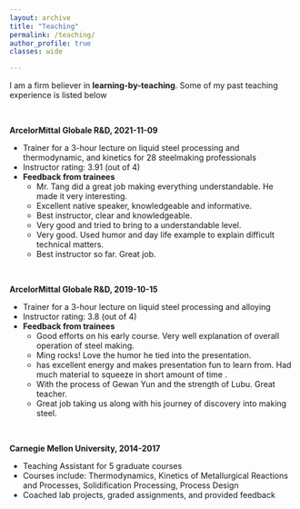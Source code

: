 ```yaml
---
layout: archive
title: "Teaching"
permalink: /teaching/
author_profile: true
classes: wide

---
```


I am a firm believer in **learning-by-teaching**. Some of my past teaching experience is listed below

<br/>

**ArcelorMittal Globale R&D, 2021-11-09**
  - Trainer for a 3-hour lecture on liquid steel processing and thermodynamic, and kinetics for 28 steelmaking professionals
  - Instructor rating: 3.91 (out of 4)
  - **Feedback from trainees**
    - Mr. Tang did a great job making everything understandable. He made it very interesting.
    - Excellent native speaker, knowledgeable and informative.
    - Best instructor, clear and knowledgeable.
    - Very good and tried to bring to a understandable level.
    - Very good. Used humor and day life example to explain difficult technical matters.
    - Best instructor so far. Great job.

<br/>

**ArcelorMittal Globale R&D, 2019-10-15**
  - Trainer for a 3-hour lecture on liquid steel processing and alloying
  - Instructor rating: 3.8 (out of 4)
  - **Feedback from trainees**
    - Good efforts on his early course. Very well explanation of overall operation of steel making.
    - Ming rocks! Love the humor he tied into the presentation.
    - has excellent energy and makes presentation fun to learn from. Had much material to squeeze in short amount of time .
    - With the process of Gewan Yun and the strength of Lubu. Great teacher.
    - Great job taking us along with his journey of discovery into making steel.


<br/>

**Carnegie Mellon University, 2014-2017**
- Teaching Assistant for 5 graduate courses
- Courses include: Thermodynamics, Kinetics of Metallurgical Reactions and Processes, Solidification Processing, Process Design
- Coached lab projects, graded assignments, and provided feedback
